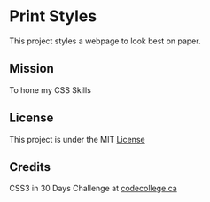 # Print Styles

This project styles a webpage to look best on paper. 


## Mission

To hone my CSS Skills


## License

This project is under the MIT [License](#)


## Credits

CSS3 in 30 Days Challenge at [codecollege.ca](#)